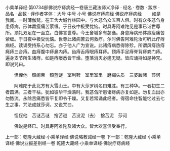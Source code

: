 小乘单译经·第0734部佛说疗痔病经一卷唐三藏法师义净译
· 经名 · 卷数 · 跋序
· 品名 · 品数 · 译作者字体：大号 中号 小号
佛说疗痔病经
佛说疗痔病经
　　如是我闻。一时薄伽梵。在王舍大城竹林园中。与大苾刍众五百人俱。时有众多苾刍身患痔病。形体羸瘦痛苦萦缠。于日夜中极受忧恼。时具寿阿难陀见是事已诣世尊所。顶礼双足在一面立。白佛言世尊。今王舍城多有苾刍。身患痔病形体羸瘦痛苦萦缠。于日夜中极受忧恼。世尊此诸病苦云何救疗。尔时佛告阿难陀汝可听此疗痔病经。读诵受持系心勿忘。亦于他人广为宣说。此诸痔病悉得除殄。所谓风痔热痔癊痔三合痔。血痔腹中痔鼻内痔。齿痔舌痔眼痔耳痔。顶痔手足痔脊背痔粪门痔。遍身支节所生诸痔。如是痔瘘悉皆干燥。堕落消灭必瘥无疑。皆应诵持如是神咒。即说咒曰。

　　怛侄他　頞阑帝　頞蓝谜　室利鞞　室里室里　磨羯失质　三婆跋睹　莎诃

　　阿难陀于此北方有大雪山王。中有大莎罗树名曰难胜。有三种华。一者初生二者圆满。三者干枯。犹如彼华干燥落时。我苾刍所患诸痔病亦复如是。勿复血出亦勿脓流。永除苦痛悉皆平复即令干燥。又复若常诵此经者。得宿命住智能忆过去七生之事。咒法成就莎诃。又说咒曰。

　　怛侄他　苫谜苫谜　捨苫谜　苫没泥（去）　捨苫泥　莎诃

　　佛说是经已。时具寿阿难陀及诸大众。皆大欢喜信受奉行。

上一部：乾隆大藏经·小乘单译经·佛说略教诫经一卷
下一部：乾隆大藏经·小乘单译经·佛说业报差别经一卷
乾隆大藏经·小乘单译经·佛说疗痔病经